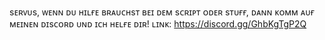 sᴇʀᴠᴜs,
ᴡᴇɴɴ ᴅᴜ ʜɪʟғᴇ ʙʀᴀᴜᴄʜsᴛ ʙᴇɪ ᴅᴇᴍ sᴄʀɪᴘᴛ ᴏᴅᴇʀ sᴛᴜғғ,
ᴅᴀɴɴ ᴋᴏᴍᴍ ᴀᴜғ ᴍᴇɪɴᴇɴ ᴅɪsᴄᴏʀᴅ ᴜɴᴅ ɪᴄʜ ʜᴇʟғᴇ ᴅɪʀ!
ʟɪɴᴋ: https://discord.gg/GhbKgTgP2Q 
